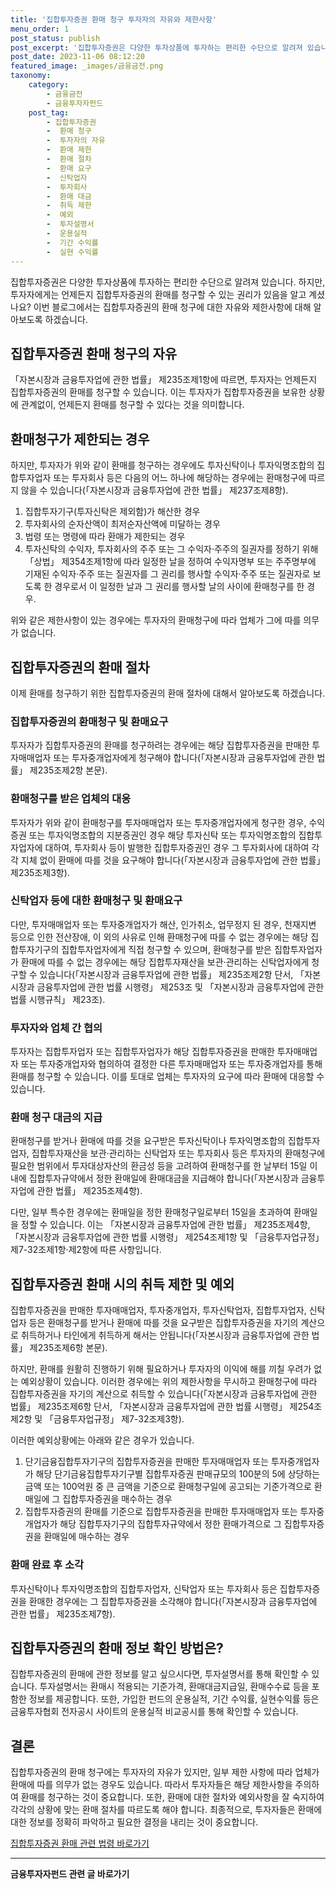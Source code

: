 ```yaml
---
title: '집합투자증권 환매 청구 투자자의 자유와 제한사항'
menu_order: 1
post_status: publish
post_excerpt: '집합투자증권은 다양한 투자상품에 투자하는 편리한 수단으로 알려져 있습니다. 하지만, 투자자에게는 언제든지 집합투자증권의 환매를 청구할 수 있는 권리가 있음을 알고 계셨나요  이번 블로그에서는 집합투자증권의 환매 청구에 대한 자유와 제한사항에 대해 알아보도록 하겠습니다.'
post_date: 2023-11-06 08:12:20
featured_image: _images/금융금전.png
taxonomy:
    category:
        - 금융금전
        - 금융투자자펀드
    post_tag:
        - 집합투자증권
        -  환매 청구
        -  투자자의 자유
        -  환매 제한
        -  환매 절차
        -  환매 요구
        -  신탁업자
        -  투자회사
        -  환매 대금
        -  취득 제한
        -  예외
        -  투자설명서
        -  운용실적
        -  기간 수익률
        -  실현 수익률
---
```



집합투자증권은 다양한 투자상품에 투자하는 편리한 수단으로 알려져 있습니다. 하지만, 투자자에게는 언제든지 집합투자증권의 환매를 청구할 수 있는 권리가 있음을 알고 계셨나요? 이번 블로그에서는 집합투자증권의 환매 청구에 대한 자유와 제한사항에 대해 알아보도록 하겠습니다.

## 집합투자증권 환매 청구의 자유

「자본시장과 금융투자업에 관한 법률」 제235조제1항에 따르면, 투자자는 언제든지 집합투자증권의 환매를 청구할 수 있습니다. 이는 투자자가 집합투자증권을 보유한 상황에 관계없이, 언제든지 환매를 청구할 수 있다는 것을 의미합니다.

## 환매청구가 제한되는 경우

하지만, 투자자가 위와 같이 환매를 청구하는 경우에도 투자신탁이나 투자익명조합의 집합투자업자 또는 투자회사 등은 다음의 어느 하나에 해당하는 경우에는 환매청구에 따르지 않을 수 있습니다(「자본시장과 금융투자업에 관한 법률」 제237조제8항).

1. 집합투자기구(투자신탁은 제외함)가 해산한 경우
2. 투자회사의 순자산액이 최저순자산액에 미달하는 경우
3. 법령 또는 명령에 따라 환매가 제한되는 경우
4. 투자신탁의 수익자, 투자회사의 주주 또는 그 수익자·주주의 질권자를 정하기 위해 「상법」 제354조제1항에 따라 일정한 날을 정하여 수익자명부 또는 주주명부에 기재된 수익자·주주 또는 질권자를 그 권리를 행사할 수익자·주주 또는 질권자로 보도록 한 경우로서 이 일정한 날과 그 권리를 행사할 날의 사이에 환매청구를 한 경우.

위와 같은 제한사항이 있는 경우에는 투자자의 환매청구에 따라 업체가 그에 따를 의무가 없습니다.

## 집합투자증권의 환매 절차

이제 환매를 청구하기 위한 집합투자증권의 환매 절차에 대해서 알아보도록 하겠습니다.

### 집합투자증권의 환매청구 및 환매요구

투자자가 집합투자증권의 환매를 청구하려는 경우에는 해당 집합투자증권을 판매한 투자매매업자 또는 투자중개업자에게 청구해야 합니다(「자본시장과 금융투자업에 관한 법률」 제235조제2항 본문).

### 환매청구를 받은 업체의 대응

투자자가 위와 같이 환매청구를 투자매매업자 또는 투자중개업자에게 청구한 경우, 수익증권 또는 투자익명조합의 지분증권인 경우 해당 투자신탁 또는 투자익명조합의 집합투자업자에 대하여, 투자회사 등이 발행한 집합투자증권인 경우 그 투자회사에 대하여 각각 지체 없이 환매에 따를 것을 요구해야 합니다(「자본시장과 금융투자업에 관한 법률」 제235조제3항).

### 신탁업자 등에 대한 환매청구 및 환매요구

다만, 투자매매업자 또는 투자중개업자가 해산, 인가취소, 업무정지 된 경우, 천재지변 등으로 인한 전산장애, 이 외의 사유로 인해 환매청구에 따를 수 없는 경우에는 해당 집합투자기구의 집합투자업자에게 직접 청구할 수 있으며, 환매청구를 받은 집합투자업자가 환매에 따를 수 없는 경우에는 해당 집합투자재산을 보관·관리하는 신탁업자에게 청구할 수 있습니다(「자본시장과 금융투자업에 관한 법률」 제235조제2항 단서, 「자본시장과 금융투자업에 관한 법률 시행령」 제253조 및 「자본시장과 금융투자업에 관한 법률 시행규칙」 제23조).

### 투자자와 업체 간 협의

투자자는 집합투자업자 또는 집합투자업자가 해당 집합투자증권을 판매한 투자매매업자 또는 투자중개업자와 협의하여 결정한 다른 투자매매업자 또는 투자중개업자를 통해 환매를 청구할 수 있습니다. 이를 토대로 업체는 투자자의 요구에 따라 환매에 대응할 수 있습니다.

### 환매 청구 대금의 지급

환매청구를 받거나 환매에 따를 것을 요구받은 투자신탁이나 투자익명조합의 집합투자업자, 집합투자재산을 보관·관리하는 신탁업자 또는 투자회사 등은 투자자의 환매청구에 필요한 범위에서 투자대상자산의 환금성 등을 고려하여 환매청구를 한 날부터 15일 이내에 집합투자규약에서 정한 환매일에 환매대금을 지급해야 합니다(「자본시장과 금융투자업에 관한 법률」 제235조제4항).

다만, 일부 특수한 경우에는 환매일을 정한 환매청구일로부터 15일을 초과하여 환매일을 정할 수 있습니다. 이는 「자본시장과 금융투자업에 관한 법률」 제235조제4항, 「자본시장과 금융투자업에 관한 법률 시행령」 제254조제1항 및 「금융투자업규정」 제7-32조제1항·제2항에 따른 사항입니다.

## 집합투자증권 환매 시의 취득 제한 및 예외

집합투자증권을 판매한 투자매매업자, 투자중개업자, 투자신탁업자, 집합투자업자, 신탁업자 등은 환매청구를 받거나 환매에 따를 것을 요구받은 집합투자증권을 자기의 계산으로 취득하거나 타인에게 취득하게 해서는 안됩니다(「자본시장과 금융투자업에 관한 법률」 제235조제6항 본문).

하지만, 환매를 원활히 진행하기 위해 필요하거나 투자자의 이익에 해를 끼칠 우려가 없는 예외상황이 있습니다. 이러한 경우에는 위의 제한사항을 무시하고 환매청구에 따라 집합투자증권을 자기의 계산으로 취득할 수 있습니다(「자본시장과 금융투자업에 관한 법률」 제235조제6항 단서, 「자본시장과 금융투자업에 관한 법률 시행령」 제254조제2항 및 「금융투자업규정」 제7-32조제3항).

이러한 예외상황에는 아래와 같은 경우가 있습니다.

1. 단기금융집합투자기구의 집합투자증권을 판매한 투자매매업자 또는 투자중개업자가 해당 단기금융집합투자기구별 집합투자증권 판매규모의 100분의 5에 상당하는 금액 또는 100억원 중 큰 금액을 기준으로 환매청구일에 공고되는 기준가격으로 환매일에 그 집합투자증권을 매수하는 경우
2. 집합투자증권의 환매를 기준으로 집합투자증권을 판매한 투자매매업자 또는 투자중개업자가 해당 집합투자기구의 집합투자규약에서 정한 환매가격으로 그 집합투자증권을 환매일에 매수하는 경우

### 환매 완료 후 소각

투자신탁이나 투자익명조합의 집합투자업자, 신탁업자 또는 투자회사 등은 집합투자증권을 환매한 경우에는 그 집합투자증권을 소각해야 합니다(「자본시장과 금융투자업에 관한 법률」 제235조제7항).

## 집합투자증권의 환매 정보 확인 방법은?

집합투자증권의 환매에 관한 정보를 알고 싶으시다면, 투자설명서를 통해 확인할 수 있습니다. 투자설명서는 환매시 적용되는 기준가격, 환매대금지급일, 환매수수료 등을 포함한 정보를 제공합니다. 또한, 가입한 펀드의 운용실적, 기간 수익률, 실현수익률 등은 금융투자협회 전자공시 사이트의 운용실적 비교공시를 통해 확인할 수 있습니다.

## 결론

집합투자증권의 환매 청구에는 투자자의 자유가 있지만, 일부 제한 사항에 따라 업체가 환매에 따를 의무가 없는 경우도 있습니다. 따라서 투자자들은 해당 제한사항을 주의하여 환매를 청구하는 것이 중요합니다. 또한, 환매에 대한 절차와 예외사항을 잘 숙지하여 각각의 상황에 맞는 환매 절차를 따르도록 해야 합니다. 최종적으로, 투자자들은 환매에 대한 정보를 정확히 파악하고 필요한 결정을 내리는 것이 중요합니다.

[집합투자증권 환매 관련 법령 바로가기](https://glaw.scourt.go.kr/wsjo/lawod/sjo192.do?lawodNm=%EC%9E%90%EB%B3%B8%EC%8B%9C%EC%9E%A5%EA%B3%BC%20%EA%B8%88%EC%9C%B5%ED%88%AC%EC%9E%90%EC%97%85%EC%97%90%20%EA%B4%80%ED%95%9C%20%EB%B2%95%EB%A5%A0%20%EC%8B%9C%ED%96%89%EB%A0%B9&jomunNo=255&jomunGajiNo=)
<!-- wp:separator -->
<hr class="wp-block-separator has-alpha-channel-opacity"/>
<!-- /wp:separator -->

<!-- wp:group {"backgroundColor":"base","layout":{"type":"constrained"}} -->
<div class="wp-block-group has-base-background-color has-background"><!-- wp:paragraph {"align":"center","fontSize":"medium"} -->
<p class="has-text-align-center has-large-font-size"><strong>금융투자자펀드 관련 글 바로가기</strong></p>
<!-- /wp:paragraph -->


<!-- wp:latest-posts
{"categories":[{"id":13443,"count":19,"description":"","link":"https://uknowlaw.com/category/%ea%b8%88%ec%9c%b5%ed%88%ac%ec%9e%90%ec%9e%90%ed%8e%80%eb%93%9c/","name":"금융투자자펀드","slug":"금융투자자펀드","taxonomy":"category","parent":0,"meta":[],"_links":{"self":[{"href":"https://uknowlaw.com/wp-json/wp/v2/categories/13443"}],"collection":[{"href":"https://uknowlaw.com/wp-json/wp/v2/categories"}],"about":[{"href":"https://uknowlaw.com/wp-json/wp/v2/taxonomies/category"}],"wp:post_type":[{"href":"https://uknowlaw.com/wp-json/wp/v2/posts?categories=13443"}],"curies":[{"name":"wp","href":"https://api.w.org/{rel}","templated":true}]}}],"postsToShow":100,"excerptLength":28,"postLayout":"grid","columns":2,"featuredImageAlign":"left","featuredImageSizeSlug":"large","fontSize":"small"} /--></div>
<!-- /wp:group -->